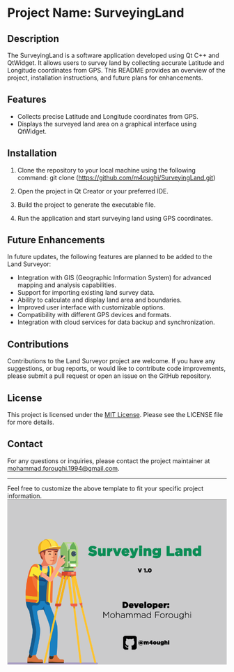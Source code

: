 # Project Name: SurveyingLand

## Description
The SurveyingLand is a software application developed using Qt C++ and QtWidget. It allows users to survey land by collecting accurate Latitude and Longitude coordinates from GPS. This README provides an overview of the project, installation instructions, and future plans for enhancements.

## Features
- Collects precise Latitude and Longitude coordinates from GPS.
- Displays the surveyed land area on a graphical interface using QtWidget.

## Installation
1. Clone the repository to your local machine using the following command:
git clone (https://github.com/m4oughi/SurveyingLand.git)
   
2. Open the project in Qt Creator or your preferred IDE.

3. Build the project to generate the executable file.

4. Run the application and start surveying land using GPS coordinates.


## Future Enhancements
In future updates, the following features are planned to be added to the Land Surveyor:
- Integration with GIS (Geographic Information System) for advanced mapping and analysis capabilities.
- Support for importing existing land survey data.
- Ability to calculate and display land area and boundaries.
- Improved user interface with customizable options.
- Compatibility with different GPS devices and formats.
- Integration with cloud services for data backup and synchronization.

## Contributions
Contributions to the Land Surveyor project are welcome. If you have any suggestions, or bug reports, or would like to contribute code improvements, please submit a pull request or open an issue on the GitHub repository.

## License
This project is licensed under the [MIT License](https://opensource.org/licenses/MIT). Please see the LICENSE file for more details.

## Contact
For any questions or inquiries, please contact the project maintainer at mohammad.foroughi.1994@gmail.com.

---

Feel free to customize the above template to fit your specific project information.
![Splash Screen](https://github.com/m4oughi/SurveyingLand/blob/main/Assets/splashscreen.png?raw=true)
